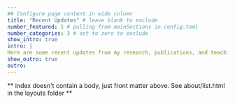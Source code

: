 ```yaml
---
## Configure page content in wide column
title: "Recent Updates" # leave blank to exclude
number_featured: 1 # pulling from mainSections in config.toml
number_categories: 3 # set to zero to exclude
show_intro: true
intro: |
Here are some recent updates from my research, publications, and teaching.
show_outro: true
outro: 
---
```


** index doesn't contain a body, just front matter above.
See about/list.html in the layouts folder **

